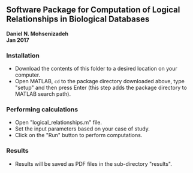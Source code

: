 ## Software Package for Computation of Logical Relationships in Biological Databases

**Daniel N. Mohsenizadeh**<br>
**Jan 2017**

### Installation
- Download the contents of this folder to a desired location on your computer.
- Open MATLAB, `cd` to the package directory downloaded above, type "setup" and then press Enter (this step adds the package directory to MATLAB search path).

### Performing calculations
- Open "logical_relationships.m" file.
- Set the input parameters based on your case of study.
- Click on the "Run" button to perform computations.
	
### Results
- Results will be saved as PDF files in the sub-directory "results".
